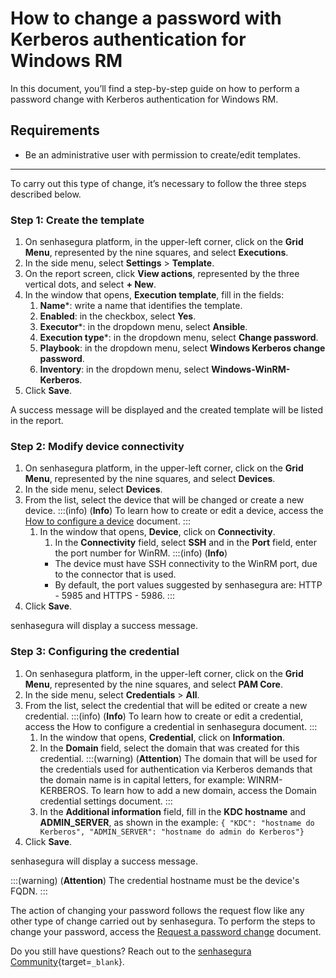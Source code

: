 # How to change a password with Kerberos authentication for Windows RM

In this document, you’ll find a step-by-step guide on how to perform a password change with Kerberos authentication for Windows RM.

## Requirements

* Be an administrative user with permission to create/edit templates.

---
To carry out this type of change, it’s necessary to follow the three steps described below.

### Step 1: Create the template

1. On senhasegura platform, in the upper-left corner, click on the **Grid Menu**, represented by the nine squares, and select **Executions**.
2. In the side menu, select **Settings** > **Template**.
3. On the report screen, click **View actions**, represented by the three vertical dots, and select **+ New**.
4. In the window that opens, **Execution template**, fill in the fields:
    1. **Name***: write a name that identifies the template.
    2. **Enabled**: in the checkbox, select **Yes**.
    3. **Executor***: in the dropdown menu, select **Ansible**.
    4. **Execution type***: in the dropdown menu, select **Change password**.
    5. **Playbook**: in the dropdown menu, select **Windows Kerberos change password**.
    6. **Inventory**: in the dropdown menu, select **Windows-WinRM-Kerberos**.
5. Click **Save**.

A success message will be displayed and the created template will be listed in the report.

### Step 2: Modify device connectivity

1. On senhasegura platform, in the upper-left corner, click on the **Grid Menu**, represented by the nine squares, and select **Devices**.
2. In the side menu, select **Devices**.
3. From the list, select the device that will be changed or create a new device.
    :::(info) (**Info**)
    To learn how to create or edit a device, access the [How to configure a device](/v3-33/docs/pam-devices-management) document.
    :::
    1. In the window that opens, **Device**, click on **Connectivity**.
        1. In the **Connectivity** field, select **SSH** and in the **Port** field, enter the port number for WinRM.
        :::(info) (**Info**)
        * The device must have SSH connectivity to the WinRM port, due to the connector that is used.
        * By default, the port values ​​suggested by senhasegura are: HTTP - 5985 and HTTPS - 5986.
        :::
7. Click **Save**.

senhasegura will display a success message.

### Step 3: Configuring the credential

1. On senhasegura platform, in the upper-left corner, click on the **Grid Menu**, represented by the nine squares, and select **PAM Core**.
2. In the side menu, select **Credentials** > **All**.
3. From the list, select the credential that will be edited or create a new credential.
    :::(info) (**Info**)
    To learn how to create or edit a credential, access the How to configure a credential in senhasegura document.
    :::
    1. In the window that opens, **Credential**, click on **Information**.
    2. In the **Domain** field, select the domain that was created for this credential.
        :::(warning) (**Attention**)
        The domain that will be used for the credentials used for authentication via Kerberos demands that the domain name is in capital letters, for example: WINRM-KERBEROS. To learn how to add a new domain, access the Domain credential settings document.
        :::
    3. In the **Additional information** field, fill in the **KDC hostname** and **ADMIN_SERVER**, as shown in the example: `{ "KDC": "hostname do Kerberos", "ADMIN_SERVER": "hostname do admin do Kerberos"}`
4. Click **Save**.


senhasegura will display a success message.

:::(warning) (**Attention**)
The credential hostname must be the device's FQDN.
:::

The action of changing your password follows the request flow like any other type of change carried out by senhasegura. To perform the steps to change your password, access the [Request a password change](/v3-33/docs/password-change-operations) document.

Do you still have questions? Reach out to the [senhasegura Community](https://community.senhasegura.io/){target=`_blank`}.
